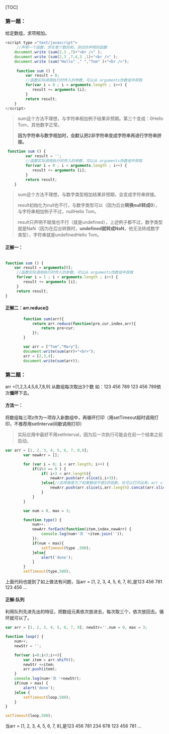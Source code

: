 [TOC]

### 第一题：

给定数组，求项相加。

```javascript
<script type ="text/javascript">
     //声明一个函数，求任意个数的和，测试你声明的函数
    document.write (sum(2,3 ,7)+"<br />" );
    document.write (sum(2,3 ,7,4,3 ,1)+"<br />" );
    document.write (sum("Hello" ," ","Tom" )+"<br />");
    
     function sum () {
         var result = 0;
         //函数实际调用执行时传入的参数，可以从 arguments伪数组中获取
         for(var i = 0 ; i < arguments.length ; i++) {
            result += arguments [i];
         }
         return result;
    }
</script>

```

>sum这个方法不理想，与字符串相加例子结果非预期。第三个变成：0Hello Tom，其他数字正常。
>
>**因为字符串与数字相加时，会默认把2非字符串变成字符串再进行字符串拼接。**



```javascript
 function sum () {
         var result = '';
         //函数实际调用执行时传入的参数，可以从 arguments伪数组中获取
         for(var i = 0 ; i < arguments.length ; i++) {
            result += arguments [i];
         }
         return result;
    }
```

> sum这个方法不理想，与数字类型相加结果非预期，会变成字符串拼接。
>
> result初始化为null也不行，与数字类型可以（因为后台**转换null转成0**），与字符串相加例子不过，nullHello Tom。
>
> result只声明不赋值也不行（就是undefined），上述例子都不过，数字类型就是NaN（因为在后台转换时，**undefined就转成NaN**，他无法转成数字类型），字符串就是undefinedHello Tom。 



#### 正解一：

```javascript
 
function sum () {    
	var result = arguments[0];
     //函数实际调用执行时传入的参数，可以从 arguments伪数组中获取
     for(var i = 1 ; i < arguments.length ; i++) {
        result += arguments [i];
     }
     return result;
}
```

#### 正解二：arr.reduce()

```javascript
        function sum(arr){
            return arr.reduce(function(pre,cur,index,arr){
                return pre+cur;
            });
        }

        var arr = ["Tom","Mary"];
        document.write(sum(arr)+"<br>");
        arr = [2,3,4];
        document.write(sum(arr));
```

### 第二题：

arr =[1,2,3,4,5,6,7,8,9]
从数组每次取出3个数    如：123  456  789  123  456  789依次**循环**下去。

#### 方法一：

将数组每三项z作为一项存入新数组中，再循环打印（用setTimeout超时调用打印，不推荐用setInterval间歇调用打印）

> 实际应用中最好不用setInterval，因为后一次执行可能会在前一个结束之前启动。

```javascript
var arr = [1, 2, 3, 4, 5, 6, 7, 8,9];
        var newArr = [];

        for (var i = 0; i < arr.length; i++) {
            if(i%3 == 0 ) {
                if( i+3 < arr.length){
                    newArr.push(arr.slice(i,i+3));
                }else{//这样做是为了如果数组不是3的倍数，也可以打印出来。arr = [1, 2, 3, 4, 5, 6, 7, 8],但不是循环;是123 456 781 123 456 ...
                    newArr.push(arr.slice(i,arr.length).concat(arr.slice(0,i+3-arr.length)));
                }
            }
        }

        var num = 0, max = 3;

        function type() {
            num++;
            newArr.forEach(function(item,index,newArr) {
                console.log(num+'次 '+item.join(''));
            });
            if(num < max){
                setTimeout(type ,500);
            }else{
                alert('done');
            }
        }
        setTimeout(type,500);
```

上面代码也提到了如上做法有问题，当arr = [1, 2, 3, 4, 5, 6, 7, 8],是123 456 781 123 456 ...

#### 正解:队列

利用队列先进先出的特征，把数组元素依次放进去，每次取三个，依次放回去。循环就可以了。

```javascript
var arr = [1, 2, 3, 4, 5, 6, 7, 8], newStr='',num = 0, max = 3;

function loop() {
    num++;
    newStr = '';

    for(var i=0;i<3;i++){
        var item = arr.shift();
        newStr +=item;
        arr.push(item);
    }
    console.log(num+'次 '+newStr);
    if(num > max) {
        alert('done');
    }else {
        setTimeout(loop,500);
    }
}

setTimeout(loop,500);
```

当arr = [1, 2, 3, 4, 5, 6, 7, 8],是123 456 781 234 678 123 456 781 ...



